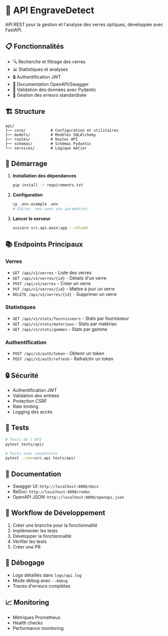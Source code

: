# 🚀 API EngraveDetect

API REST pour la gestion et l'analyse des verres optiques, développée avec FastAPI.

## 📋 Fonctionnalités

- 🔍 Recherche et filtrage des verres
- 📊 Statistiques et analyses
- 🔒 Authentification JWT
- 📝 Documentation OpenAPI/Swagger
- 🔄 Validation des données avec Pydantic
- 🎯 Gestion des erreurs standardisée

## 🏗️ Structure

```
api/
├── core/           # Configuration et utilitaires
├── models/         # Modèles SQLAlchemy
├── routes/         # Routes API
├── schemas/        # Schémas Pydantic
└── services/       # Logique métier
```

## 🚀 Démarrage

1. **Installation des dépendances**
   ```bash
   pip install -r requirements.txt
   ```

2. **Configuration**
   ```bash
   cp .env.example .env
   # Éditer .env avec vos paramètres
   ```

3. **Lancer le serveur**
   ```bash
   uvicorn src.api.main:app --reload
   ```

## 📚 Endpoints Principaux

### Verres
- `GET /api/v1/verres` - Liste des verres
- `GET /api/v1/verres/{id}` - Détails d'un verre
- `POST /api/v1/verres` - Créer un verre
- `PUT /api/v1/verres/{id}` - Mettre à jour un verre
- `DELETE /api/v1/verres/{id}` - Supprimer un verre

### Statistiques
- `GET /api/v1/stats/fournisseurs` - Stats par fournisseur
- `GET /api/v1/stats/materiaux` - Stats par matériau
- `GET /api/v1/stats/gammes` - Stats par gamme

### Authentification
- `POST /api/v1/auth/token` - Obtenir un token
- `POST /api/v1/auth/refresh` - Rafraîchir un token

## 🔒 Sécurité

- Authentification JWT
- Validation des entrées
- Protection CSRF
- Rate limiting
- Logging des accès

## 🧪 Tests

```bash
# Tests de l'API
pytest tests/api/

# Tests avec couverture
pytest --cov=src.api tests/api/
```

## 📝 Documentation

- Swagger UI: `http://localhost:8000/docs`
- ReDoc: `http://localhost:8000/redoc`
- OpenAPI JSON: `http://localhost:8000/openapi.json`

## 🔄 Workflow de Développement

1. Créer une branche pour la fonctionnalité
2. Implémenter les tests
3. Développer la fonctionnalité
4. Vérifier les tests
5. Créer une PR

## 🐛 Débogage

- Logs détaillés dans `logs/api.log`
- Mode debug avec `--debug`
- Traces d'erreurs complètes

## 📈 Monitoring

- Métriques Prometheus
- Health checks
- Performance monitoring 